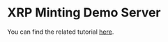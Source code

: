 # XRP Minting Demo Server

You can find the related tutorial [here](https://dev.to/erezhod/setting-up-a-nestjs-project-with-docker-for-back-end-development-30lg).
